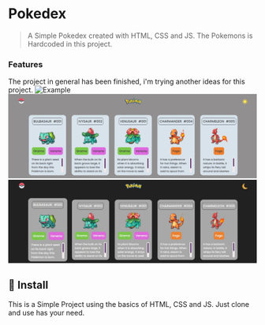 # Pokedex

> A Simple Pokedex created with HTML, CSS and JS. The Pokemons is Hardcoded in this project.

### Features

The project in general has been finished, i'm trying another ideas for this project. 
![Example](./.githubImages/example.gif)
![White-theme](./.githubImages/screenshot01.jpg)
![Black-theme](./.githubImages/screenshot02.jpg)


## 🚀 Install

This is a Simple Project using the basics of HTML, CSS and JS. Just clone and use has your need.

